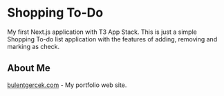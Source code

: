 # Shopping To-Do

My first Next.js application with T3 App Stack. This is just a simple Shopping To-do list
application with the features of adding, removing and marking as check.

## About Me

[bulentgercek.com](https://www.bulentgercek.com) - My portfolio web site.
